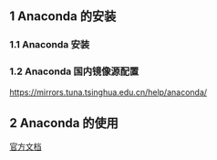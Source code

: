 ## 1 Anaconda 的安装

### 1.1 Anaconda 安装

### 1.2 Anaconda 国内镜像源配置

https://mirrors.tuna.tsinghua.edu.cn/help/anaconda/

## 2 Anaconda 的使用

[官方文档](https://docs.anaconda.com/anaconda/user-guide/getting-started/)